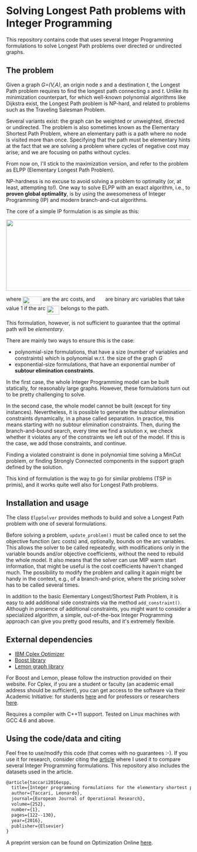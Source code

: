 Solving Longest Path problems with Integer Programming
====

This repository contains code that uses several Integer Programming formulations to solve
Longest Path problems over directed or undirected graphs.

The problem
---

Given a graph *G=(V,A)*, an origin node *s* and a destination *t*, the Longest Path problem 
requires to find the longest path connecting *s* and *t*.
Unlike its minimization counterpart, for which well-known polynomial algorithms like Dijkstra exist, 
the Longest Path problem is NP-hard, and related to problems such as the Traveling Salesman Problem. 

Several variants exist: the graph can be weighted or unweighted, directed or undirected.
The problem is also sometimes known as the Elementary Shortest Path Problem,
where an elementary path is a path where no node is visited more than once. 
Specifying that the path must be elementary hints at the fact that we are solving a problem where
cycles of negative cost may arise, and we are focusing on paths without cycles.

From now on, I'll stick to the maximization version, and refer to the problem as ELPP (Elementary Longest Path Problem).

NP-hardness is no excuse to avoid solving a problem to optimality (or, at least, attempting to!).
One way to solve ELPP with an exact algorithm, i.e., to **proven global optimality**, 
is by using the awesomeness of Integer Programming (IP) and modern branch-and-cut algorithms.

The core of a simple IP formulation is as simple as this:

<p align="center"><img src="https://rawgit.com/in	git@github.com:sbebo/ESPP/svgs/svgs/75f9602acf255b89e1142f2675595fbf.svg?invert_in_darkmode" align=middle width=593.7459pt height=193.75785pt/></p>
where <img src="https://rawgit.com/in	git@github.com:sbebo/ESPP/svgs/svgs/acec3b1ee3438b5d3fba4844dabc4212.svg?invert_in_darkmode" align=middle width=50.542635pt height=22.56408pt/> are the arc costs, and
<img src="https://rawgit.com/in	git@github.com:sbebo/ESPP/svgs/svgs/64f56542d8c96b6573f52b8e6135215f.svg?invert_in_darkmode" align=middle width=20.07522pt height=14.10255pt/> are binary arc variables that take value 1 if the arc <img src="https://rawgit.com/in	git@github.com:sbebo/ESPP/svgs/svgs/aa20264597f5a63b51587e0581c48f2c.svg?invert_in_darkmode" align=middle width=33.35376pt height=24.56553pt/> belongs to the path. 

This formulation, however, is not sufficient to guarantee that the optimal path will be *elementary*.

There are mainly two ways to ensure this is the case:
- polynomial-size formulations, that have a size (number of variables and constraints) which is polynomial w.r.t. the size of the graph *G*
- exponential-size formulations, that have an exponential number of **subtour elimination constraints**.

In the first case, the whole Integer Programming model can be built statically, for reasonably large graphs. 
However, these formulations turn out to be pretty challenging to solve.

In the second case, the whole model cannot be built (except for tiny instances). Nevertheless, it is possible to generate
the subtour elimination constraints dynamically, in a phase called separation. 
In practice, this means starting with no subtour elimination constraints. 
Then, during the branch-and-bound search, every time we find a solution x, we check whether it violates
any of the constraints we left out of the model. If this is the case, we add those constraints, and continue.

Finding a violated constraint is done in polynomial time solving a MinCut problem, or finding Strongly Connected components
in the support graph defined by the solution.

This kind of formulation is the way to go for similar problems (TSP in primis), and it works quite well also
for Longest Path problems.

Installation and usage
---

The class `ElppSolver` provides methods to build and solve a Longest Path problem with one of several formulations.

Before solving a problem, `update_problem()` must be called once to set the objective function
(arc costs) and, optionally, bounds on the arc variables.
This allows the solver to be called repeatedly, with modifications
only in the variable bounds and/or objective coefficients, without the need to rebuild
the whole model. It also means that the solver can use MIP warm start information,
that might be useful is the cost coefficients haven't changed much.
The possibility to modify the problem and calling it again might be handy in the context, 
e.g., of a branch-and-price, where the pricing solver has to be called several times.

In addition to the basic Elementary Longest/Shortest Path Problem, it is easy to add additional side constraints
via the method `add_constraint()`. 
Although in presence of additional constraints, you might want to consider a specialized algorithm,
a simple, out-of-the-box Integer Programming approach can give you pretty good results, and it's extremely flexible.

External dependencies
---

- [IBM Cplex Optimizer](https://www-01.ibm.com/software/commerce/optimization/cplex-optimizer/) 
- [Boost library](http://www.boost.org)
- [Lemon graph library](http://lemon.cs.elte.hu/)

For Boost and Lemon, please follow the instruction provided on their website.
For Cplex, if you are a student or faculty (an academic email address should be sufficient), you can get access to the software via their Academic Initiative:
for students [here](https://ibm.onthehub.com/WebStore/OfferingDetails.aspx?o=9b4eadea-9776-e611-9421-b8ca3a5db7a1)
and for professors or researchers [here](https://ibm.onthehub.com/WebStore/OfferingDetails.aspx?o=6fcc1096-7169-e611-9420-b8ca3a5db7a1).

Requires a compiler with C++11 support. Tested on Linux machines with GCC 4.6 and above.

Using the code/data and citing
--

Feel free to use/modify this code (that comes with no guarantees :-). 
If you use it for research, consider citing the 
[article](http://dx.doi.org/10.1016/j.ejor.2016.01.003) where I used it to compare several Integer Programming formulations.
This repository also includes the datasets used in the article.

``` tex
@article{taccari2016espp,
  title={Integer programming formulations for the elementary shortest path problem},
  author={Taccari, Leonardo},
  journal={European Journal of Operational Research},
  volume={252},
  number={1},
  pages={122--130},
  year={2016},
  publisher={Elsevier}
}
```

A preprint version can be found on Optimization Online [here](http://www.optimization-online.org/DB_FILE/2014/09/4560.pdf).

